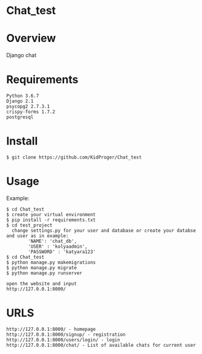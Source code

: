 # Chat_test
# Overview
Django chat

# Requirements

    Python 3.6.7
    Django 2.1
    psycopg2 2.7.3.1
    crispy-forms 1.7.2
    postgresql


# Install
```
$ git clone https://github.com/KidProger/Chat_test
```

# Usage

Example:
```
$ cd Chat_test
$ create your virtual environment
$ pip install -r requirements.txt  
$ cd test_project
  change settings.py for your user and database or create your databse and user as in example:
        'NAME': 'chat_db',
        'USER' : 'kolyaadmin',
        'PASSWORD' : 'katyara123'
$ cd Chat_test
$ python manage.py makemigrations
$ python manage.py migrate
$ python manage.py runserver

open the website and input
http://127.0.0.1:8000/
```
# URLS
```
http://127.0.0.1:8000/ - homepage
http://127.0.0.1:8000/signup/ - registration
http://127.0.0.1:8000/users/login/ - login
http://127.0.0.1:8000/chat/ - List of available chats for current user
